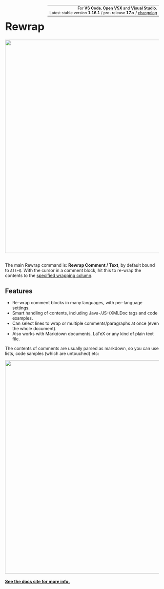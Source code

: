 <!-- This part has to be written in HTML, because doing it in markdown puts the content in
a <p>, which adds unwanted margins. It has to be in a table so it can be right-aligned on
GitHub. For GitHub we can't get rid of the border on the td nor make the font smaller as
we want-->
<table class="topright" align="right" style="font-size:90%;width:auto;margin:0;border:none">
<tr style="border:none"><td align="right" style="border:none">
For <a href="https://marketplace.visualstudio.com/items?itemName=stkb.rewrap"><b>VS Code</b></a>,
<a href="https://open-vsx.org/extension/stkb/rewrap"><b>Open VSX</b></a> and
<a href="https://marketplace.visualstudio.com/items?itemName=stkb.Rewrap-18980">
  <b>Visual Studio</b></a>.<br/>
Latest stable version <b>1.16.1</b> / pre-release <b>17.x</b> /
<a href="https://github.com/stkb/vscode-rewrap/releases">changelog</a>
</td></tr></table>


<h1 style="font-size: 2.5em">Rewrap</h1>

<img src="https://stkb.github.io/Rewrap/images/example.svg" width="700px"/><br/><br/>

The main Rewrap command is: <sn>**Rewrap Comment / Text**</sn>, by default bound to
`Alt+Q`. With the cursor in a comment block, hit this to re-wrap the contents to the
[specified wrapping column](https://stkb.github.io/Rewrap/configuration/#wrapping-column).


## Features

* Re-wrap comment blocks in many languages, with per-language settings.
* Smart handling of contents, including Java-/JS-/XMLDoc tags and code examples.
* Can select lines to wrap or multiple comments/paragraphs at once (even the whole
  document).
* Also works with Markdown documents, LaTeX or any kind of plain text file.

The contents of comments are usually parsed as markdown, so you can use lists, code
samples (which are untouched) etc:

<img src="https://stkb.github.io/Rewrap/images/example1.svg" width="700px"/>

<div class="hideOnDocsSite"><br/><b><a href="https://stkb.github.io/Rewrap/">
See the docs site for more info.</a></b></div>
